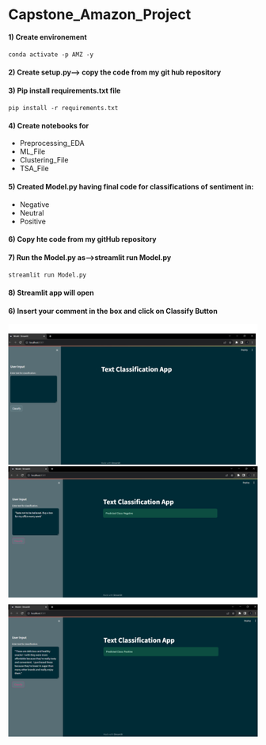 # Capstone_Amazon_Project

#### 1) Create environement
```
conda activate -p AMZ -y
```
#### 2) Create setup.py--> copy the code from my git hub repository
#### 3) Pip install requirements.txt file
```
pip install -r requirements.txt

```
#### 4) Create notebooks for 
* Preprocessing_EDA
* ML_File
* Clustering_File
* TSA_File

#### 5) Created Model.py having final code for classifications of sentiment in:
* Negative
* Neutral
* Positive
#### 6) Copy hte code from my gitHub repository
#### 7) Run the Model.py as-->streamlit run Model.py
```
streamlit run Model.py
```
#### 8) Streamlit app will open
#### 6) Insert your comment in the box and click on Classify Button
![Alt text](image.png)
![Alt text](image-1.png)
![Alt text](image-2.png)


